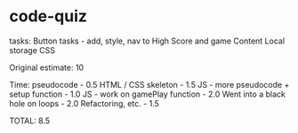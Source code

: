 # code-quiz

tasks:
Button tasks - add, style, nav to High Score and game
Content
Local storage
CSS

Original estimate: 10

Time:
pseudocode - 0.5
HTML / CSS skeleton - 1.5
JS - more pseudocode + setup function - 1.0
JS - work on gamePlay function - 2.0
Went into a black hole on loops - 2.0
Refactoring, etc. - 1.5

TOTAL: 8.5

